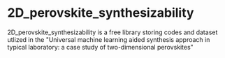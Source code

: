 # 2D_perovskite_synthesizability

2D_perovskite_synthesizability is a free library storing codes and dataset utlized in the "Universal machine learning aided synthesis approach in typical laboratory: a case study of two-dimensional perovskites"
